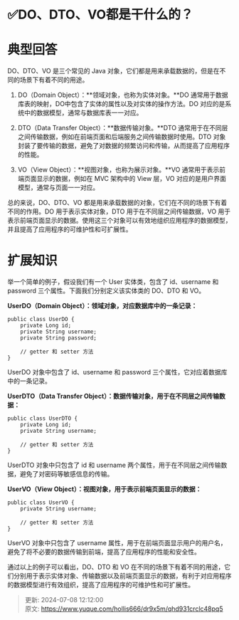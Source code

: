 # ✅DO、DTO、VO都是干什么的？

# 典型回答


DO、DTO、VO 是三个常见的 Java 对象，它们都是用来承载数据的，但是在不同的场景下有着不同的用途。



1. DO（Domain Object）：**领域对象，也称为实体对象。**DO 通常用于数据库表的映射，DO中包含了实体的属性以及对实体的操作方法。DO 对应的是系统中的数据模型，通常与数据库表一一对应。



2. DTO（Data Transfer Object）：**数据传输对象。**DTO 通常用于在不同层之间传输数据，例如在前端页面和后端服务之间传输数据时使用。DTO 对象封装了要传输的数据，避免了对数据的频繁访问和传输，从而提高了应用程序的性能。



3. VO（View Object）：**视图对象，也称为展示对象。**VO 通常用于表示前端页面显示的数据，例如在 MVC 架构中的 View 层，VO 对应的是用户界面模型，通常与页面一一对应。

总的来说，DO、DTO、VO 都是用来承载数据的对象，它们在不同的场景下有着不同的作用。DO 用于表示实体对象，DTO 用于在不同层之间传输数据，VO 用于表示前端页面显示的数据。使用这三个对象可以有效地组织应用程序的数据模型，并且提高了应用程序的可维护性和可扩展性。





# 扩展知识
举一个简单的例子，假设我们有一个 User 实体类，包含了 id、username 和 password 三个属性。下面我们分别定义该实体类的 DO、DTO 和 VO。



**UserDO（Domain Object）：领域对象，对应数据库中的一条记录：**



```plain
public class UserDO {
    private Long id;
    private String username;
    private String password;

    // getter 和 setter 方法
}

```



UserDO 对象中包含了 id、username 和 password 三个属性，它对应着数据库中的一条记录。



**UserDTO（Data Transfer Object）：数据传输对象，用于在不同层之间传输数据：**



```plain
public class UserDTO {
    private Long id;
    private String username;

    // getter 和 setter 方法
}
```



UserDTO 对象中只包含了 id 和 username 两个属性，用于在不同层之间传输数据，避免了对密码等敏感信息的传输。



**UserVO（View Object）：视图对象，用于表示前端页面显示的数据：**



```plain
public class UserVO {
    private String username;

    // getter 和 setter 方法
}
```



UserVO 对象中只包含了 username 属性，用于在前端页面显示用户的用户名，避免了将不必要的数据传输到前端，提高了应用程序的性能和安全性。



通过以上的例子可以看出，DO、DTO 和 VO 在不同的场景下有着不同的用途，它们分别用于表示实体对象、传输数据以及前端页面显示的数据，有利于对应用程序的数据模型进行有效组织，提高了应用程序的可维护性和可扩展性。



> 更新: 2024-07-08 12:12:00  
> 原文: <https://www.yuque.com/hollis666/dr9x5m/qhd931crclc48pq5>